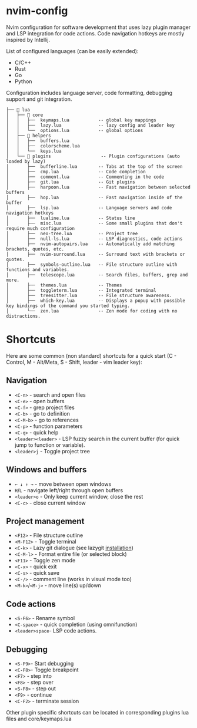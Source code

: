 # nvim-config

Nvim configuration for software development that uses lazy plugin manager and LSP integration for code actions.
Code navigation hotkeys are mostly inspired by Intellij.

List of configured languages (can be easily extended):
* C/C++
* Rust
* Go
* Python

Configuration includes language server, code formatting, debugging support and git integration.

```
├──  lua
│   ├──  core
│   │   ├──  keymaps.lua           -- global key mappings
│   │   ├──  lazy.lua              -- lazy config and leader key
│   │   └──  options.lua           -- global options
│   ├──  helpers
│   │   ├──  buffers.lua
│   │   ├──  colorscheme.lua
│   │   └──  keys.lua
│   └──  plugins                   -- Plugin configurations (auto loaded by lazy)    
│       ├──  bufferline.lua        -- Tabs at the top of the screen
│       ├──  cmp.lua               -- Code completion
│       ├──  comment.lua           -- Commenting in the code
│       ├──  git.lua               -- Git plugins
│       ├──  harpoon.lua           -- Fast navigation between selected buffers
│       ├──  hop.lua               -- Fast navigation inside of the buffer
│       ├──  lsp.lua               -- Language servers and code navigation hotkeys
│       ├──  lualine.lua           -- Status line
│       ├──  misc.lua              -- Some small plugins that don't require much configuration
│       ├──  neo-tree.lua          -- Project tree
│       ├──  null-ls.lua           -- LSP diagnostics, code actions
│       ├──  nvim-autopairs.lua    -- Automatically add matching brackets, quotes, etc.
│       ├──  nvim-surround.lua     -- Surround text with brackets or quotes.
│       ├──  symbols-outline.lua   -- File structure outline with functions and variables.
│       ├──  telescope.lua         -- Search files, buffers, grep and more.
│       ├──  themes.lua            -- Themes
│       ├──  toggleterm.lua        -- Integrated terminal
│       ├──  treesitter.lua        -- File structure awareness.
│       ├──  which-key.lua         -- Displays a popup with possible key bindings of the command you started typing.
│       └──  zen.lua               -- Zen mode for coding with no distractions.
```

# Shortcuts

Here are some common (non standard) shortcuts for a quick start (C - Control, M - Alt/Meta, S - Shift, leader - vim leader key):
## Navigation
* `<C-n>` - search and open files  
* `<C-e>` - open buffers
* `<C-f>` - grep project files
* `<C-b>` - go to definition
* `<C-M-b>` - go to references
* `<C-p>` - function parameters
* `<C-q>` - quick help
* `<leader><leader>` - LSP fuzzy search in the current buffer (for quick jump to function or variable).
* `<leader>j` - Toggle project tree

## Windows and buffers
* `← ↓ ↑ →` - move between open windows
* `H`/`L` - navigate left/right through open buffers
* `<leader>o` - Only keep current window, close the rest
* `<C-c>` - close current window

## Project management
* `<F12>` - File structure outline
* `<M-F12>` - Toggle terminal
* `<C-k>` - Lazy git dialogue (see lazygit [installation](https://github.com/jesseduffield/lazygit#installation))
* `<C-M-l>` - Format entire file (or selected block)
* `<F11>` - Toggle zen mode
* `<C-x>` - quick exit
* `<C-s>` - quick save
* `<C-/>` - comment line (works in visual mode too)
* `<M-k>`/`<M-j>` - move line(s) up/down

## Code actions
* `<S-F6>` - Rename symbol
* `<C-space>` - quick completion (using omnifunction)
* `<leader>space`- LSP code actions.

## Debugging
* `<S-F9>`- Start debugging
* `<C-F8>`- Toggle breakpoint
* `<F7>` - step into
* `<F8>` - step over
* `<S-F8>` - step out
* `<F9>` - continue
* `<C-F2>` - terminate session

Other plugin specific shortcuts can be located in corresponding plugins lua files and core/keymaps.lua
